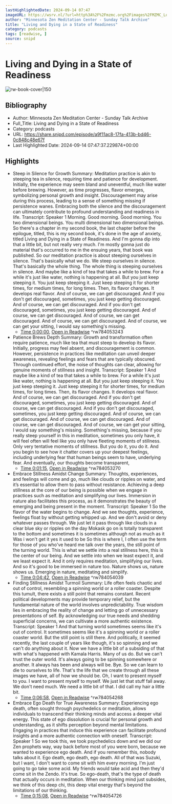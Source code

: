 ```yaml
---
lastHighlightedDate: 2024-09-14 07:47
imageURL: https://wsrv.nl/?url=http%3A%2F%2Fmzmc.org%2Fimages%2FMZMC_Logo_Square.jpg&w=100&h=100
author: "Minnesota Zen Meditation Center - Sunday Talk Archive"
title: "Living and Dying in a State of Readiness"
category: podcasts
tags: [readwise, ]
source: snipd
---
```

# Living and Dying in a State of Readiness

![rw-book-cover|150](https://wsrv.nl/?url=http%3A%2F%2Fmzmc.org%2Fimages%2FMZMC_Logo_Square.jpg&w=100&h=100)

## Bibliography
- Author: Minnesota Zen Meditation Center - Sunday Talk Archive
- Full_Title: Living and Dying in a State of Readiness
- Category: podcasts
- URL: https://share.snipd.com/episode/a9f11ac8-17fa-413b-bd46-0c848c48e67f
- Last Highlighted Date: 2024-09-14 07:47:37.229874+00:00

## Highlights
- Steep in Silence for Growth
  Summary:
  Meditation practice is akin to steeping tea in silence, requiring time and patience for development.
  Initially, the experience may seem bland and uneventful, much like water before brewing. However, as time progresses, flavor emerges, symbolizing personal growth and insight.
  Discouragement may arise during this process, leading to a sense of something missing if persistence wanes.
  Embracing both the silence and the discouragement can ultimately contribute to profound understanding and readiness in life.
  Transcript:
  Speaker 1
  Morning. Good morning. Good morning. You two dimensional beings. You multi dimensional two dimensional beings. So there's a chapter in my second book, the last chapter before the epilogue, titled, this is my second book, it's done in the age of anxiety, titled Living and Dying in a State of Readiness. And I'm gonna dip into that a little bit, but not really very much. I'm mostly gonna just do material that's occurred to me in the ensuing years, that book was published. So our meditation practice is about steeping ourselves in silence. That's basically what we do. We steep ourselves in silence. That's basically the whole thing. The whole thing is steeping ourselves in silence. And maybe like a kind of tea that takes a while to brew. For a while it's just like water, nothing is happening at all. But you just keep steeping it. You just keep steeping it. Just keep steeping it for shorter times, for medium times, for long times. Then, its flavor changes. It develops real flavor. And of course, we can get discouraged. And if you don't get discouraged, sometimes, you just keep getting discouraged. And of course, we can get discouraged. And if you don't get discouraged, sometimes, you just keep getting discouraged. And of course, we can get discouraged. And of course, we can get discouraged. And of course, we can get discouraged. And of course, we can get your sitting, I would say something's missing.
    - [Time 0:00:00](https://share.snipd.com/snip/d248e16e-8a92-4a8f-b65e-260a3268c858), [Open in Readwise](https://readwise.io/open/784053243)
^rw784053243
- Patience Brews Depth
  Summary:
  Growth and transformation often require patience, much like tea that must steep to develop its flavor.
  Initially, progress may feel absent, and discouragement is common. However, persistence in practices like meditation can unveil deeper awareness, revealing feelings and fears that are typically obscured.
  Through continued effort, the noise of thoughts can clear, allowing for genuine moments of stillness and insight.
  Transcript:
  Speaker 1
  And maybe like a kind of tea that takes a while to brew. For a while it's just like water, nothing is happening at all. But you just keep steeping it. You just keep steeping it. Just keep steeping it for shorter times, for medium times, for long times. Then, its flavor changes. It develops real flavor. And of course, we can get discouraged. And if you don't get discouraged, sometimes, you just keep getting discouraged. And of course, we can get discouraged. And if you don't get discouraged, sometimes, you just keep getting discouraged. And of course, we can get discouraged. And of course, we can get discouraged. And of course, we can get discouraged. And of course, we can get your sitting, I would say something's missing. Something's missing, because if you really steep yourself in this in meditation, sometimes you only have, it will feel often will feel like you only have fleeting moments of stillness. Only very tentative moments of stillness. But you do it, you do it. And you begin to see how it chatter covers up your deepest feelings, including underlying fear that human beings seem to have, underlying fear. And eventually, our thoughts become transparent,
    - [Time 0:01:15](https://share.snipd.com/snip/065b6a3a-1856-42d4-8eb4-6c65d7b7dac8), [Open in Readwise](https://readwise.io/open/784053270)
^rw784053270
- Embrace Stillness Amidst Change
  Summary:
  Thoughts, experiences, and feelings will come and go, much like clouds or ripples on water, and it’s essential to allow them to pass without resistance.
  Achieving a deep stillness at the core of our being is possible when we engage in practices such as meditation and simplifying our lives. Immersion in nature also facilitates this process, as it demonstrates the beauty of emerging and being present in the moment.
  Transcript:
  Speaker 1
  So the flavor of the water begins to change. And we see thoughts, experience, feelings float by without getting whipped up. And we don't avoid or deny whatever passes through. We just let it pass through like clouds in a clear blue sky or ripples on the day Mokask go on is totally transparent to the bottom and sometimes it is sometimes although not as much as it Was i won't get it yes it used to be So this is where I, I often use the term for those of you who've heard me talk over the years, the still point of the turning world. This is what we settle into a real stillness here, this is the center of our being. And we settle into when we least expect it, and we least expect it. And it only requires meditation, simplifying our lives. And so it's good to be immersed in nature too. Nature shows us, nature shows us. Emerging in nature, meditating and simplify.
    - [Time 0:04:42](https://share.snipd.com/snip/ffc0b6ea-9e19-41a1-b5ca-cca0af81511a), [Open in Readwise](https://readwise.io/open/784054039)
^rw784054039
- Finding Stillness Amidst Turmoil
  Summary:
  Life often feels chaotic and out of control, resembling a spinning world or a roller coaster.
  Despite this tumult, there exists a still point that remains constant. Recent political developments may provide temporary relief, but the fundamental nature of the world involves unpredictability.
  True wisdom lies in embracing the reality of change and letting go of unnecessary presentations of self.
  By acknowledging our true needs and shedding superficial concerns, we can cultivate a more authentic existence.
  Transcript:
  Speaker 1
  And that turning world sometimes seems like it's out of control. It sometimes seems like it's a spinning world or a roller coaster world. But the still point is still there. And politically, it seemed recently, the last couple of years like though, it's so spinning and we can't do anything about it. Now we have a little bit of a subsiding of that with what's happened with Kamala Harris. Many of us do. But we can't trust the outer world. It's always going to be spinning somewhere or another. It always has been and always will be. Bye. So we can learn to die to ourselves to life. That's the life that we create through all these images we have, all of how we should be. Oh, I want to present myself to you. I want to present myself to myself. We just let that stuff fall away. We don't need much. We need a little bit of that. I did call my hair a little bit.
    - [Time 0:06:58](https://share.snipd.com/snip/42fbb711-6551-4312-908c-1dd71051b941), [Open in Readwise](https://readwise.io/open/784054268)
^rw784054268
- Embrace Ego Death for True Awareness
  Summary:
  Experiencing ego death, often sought through psychedelics or meditation, allows individuals to transcend their thinking minds and access a deeper vital energy.
  This state of ego dissolution is crucial for personal growth and understanding, as it shifts perception beyond mental limitations. Engaging in practices that induce this experience can facilitate profound insights and a more authentic connection with oneself.
  Transcript:
  Speaker 1
  So we took this, we took psychedelics down and we did our Zen prophets way, way back before most of you were born, because we wanted to experience ego death. And if you remember this, nobody talks about it. Ego death, ego death, ego death. All of that was Suzuki, but I want, I don't want to come sit with him every morning. I'm just going to go take some acid. My friends would take acid and then they'd come sit in the Zendo. It's true. So ego-death, that's the type of death that actually occurs in meditation. When our thinking mind just subsides, we think of this deep chi, this deep vital energy that's beyond the limitations of our thinking.
    - [Time 0:15:08](https://share.snipd.com/snip/97819c02-c4fe-47ed-82d5-1f27a0f02e12), [Open in Readwise](https://readwise.io/open/784054726)
^rw784054726


